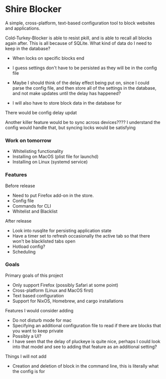 # Shire Blocker
A simple, cross-platform, text-based configuration tool to block websites and applications.

Cold-Turkey-Blocker is able to resist pkill, and is able to recall all blocks 
again after. This is all because of SQLite. What kind of data do I need to keep
in the database? 
- When locks on specific blocks end 
- I guess settings don't have to be persisted as they will be in the config file
- Maybe I should think of the delay effect being put on, since I could parse the config file, and then store all of the settings in the database, and not make updates until the delay has happened?

- I will also have to store block data in the database for

There would be config delay updat

Another killer feature would be to sync across devices???? I understand the 
config would handle that, but syncing locks would be satisfying

### Work on tomorrow
- Whitelisting functionality
- Installing on MacOS (plist file for launchd)
- Installing on Linux (systemd service)

### Features
Before release
- Need to put Firefox add-on in the store.
- Config file
- Commands for CLI
- Whitelist and Blacklist

After release
- Look into rusqlite for persisting application state
- Have a timer set to refresh occasionally the active tab so that there won't be blacklisted tabs open
- Hotload config?
- Scheduling

### Goals
Primary goals of this project
- Only support Firefox (possibly Safari at some point)
- Cross-platform (Linux and MacOS first)
- Text based configuration
- Support for NixOS, Homebrew, and cargo installations

Features I would consider adding
- Do not disturb mode for mac
- Specifying an additional configuration file to read if there are blocks that you want to keep private
- Possibly a UI?
- I have seen that the delay of pluckeye is quite nice, perhaps I could look into that model and see to adding that feature as an additional setting?

Things I will not add
- Creation and deletion of block in the command line, this is literally what the config is for

